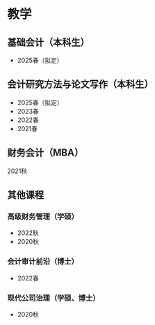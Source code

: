 # 教学
## 基础会计（本科生）
- 2025春（拟定）
## 会计研究方法与论文写作（本科生）
- 2025春（拟定）
- 2023春
- 2022春
- 2021春
## 财务会计（MBA）
2021秋
## 其他课程
### 高级财务管理（学硕）
- 2022秋
- 2020秋
### 会计审计前沿（博士）
- 2022春
### 现代公司治理（学硕、博士）
- 2020秋
